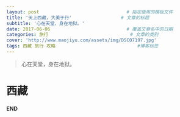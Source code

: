 ```yaml
---
layout: post								# 指定使用的模板文件
title: '天上西藏，大美于行'				    # 文章的标题
subtitle: '心在天堂，身在地狱。'
date: 2017-06-06							# 覆盖文章名中的日期
categories: 旅行								# 文章的类别
cover: 'http://www.maojiyu.com/assets/img/DSC07197.jpg'
tags: 西藏 旅行 攻略								#博客标签
---
```


> 心在天堂，身在地狱。

# 西藏

#### END





